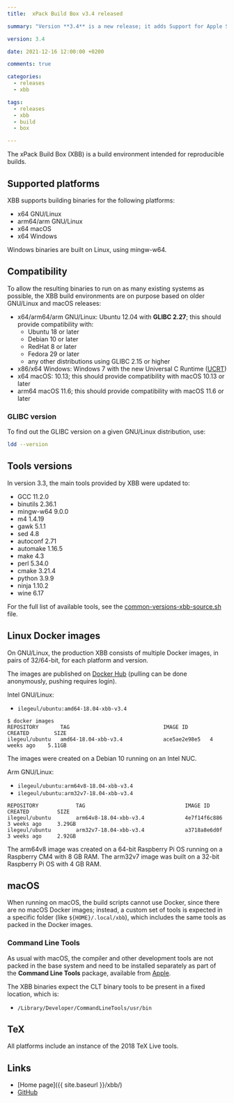 ```yaml
---
title:  xPack Build Box v3.4 released

summary: "Version **3.4** is a new release; it adds Support for Apple Silicon."

version: 3.4

date: 2021-12-16 12:00:00 +0200

comments: true

categories:
  - releases
  - xbb

tags:
  - releases
  - xbb
  - build
  - box

---
```


The xPack Build Box (XBB) is a build environment intended for reproducible builds.

## Supported platforms

XBB supports building binaries for the following platforms:

- x64 GNU/Linux
- arm64/arm GNU/Linux
- x64 macOS
- x64 Windows

Windows binaries are built on Linux, using mingw-w64.

## Compatibility

To allow the resulting binaries to run on as many existing systems
as possible, the XBB build environments are on purpose based on older
GNU/Linux and macOS releases:

- x64/arm64/arm GNU/Linux: Ubuntu 12.04 with **GLIBC 2.27**; this
should provide compatibility with:
  - Ubuntu 18 or later
  - Debian 10 or later
  - RedHat 8 or later
  - Fedora 29 or later
  - any other distributions using GLIBC 2.15 or higher
- x86/x64 Windows: Windows 7 with the new Universal C Runtime
  ([UCRT](https://support.microsoft.com/en-us/topic/update-for-universal-c-runtime-in-windows-c0514201-7fe6-95a3-b0a5-287930f3560c))
- x64 macOS: 10.13; this should provide compatibility with macOS 10.13 or later
- arm64 macOS 11.6; this should provide compatibility with macOS 11.6 or later


### GLIBC version

To find out the GLIBC version on a given GNU/Linux distribution, use:

```sh
ldd --version
```

## Tools versions

In version 3.3, the main tools provided by XBB were updated to:

- GCC 11.2.0
- binutils 2.36.1
- mingw-w64 9.0.0
- m4 1.4.19
- gawk 5.1.1
- sed 4.8
- autoconf 2.71
- automake 1.16.5
- make 4.3
- perl 5.34.0
- cmake 3.21.4
- python 3.9.9
- ninja 1.10.2
- wine 6.17

For the full list of available tools, see the
[common-versions-xbb-source.sh](https://github.com/xpack/xpack-build-box/blob/master/helper/common-versions-xbb-source.sh) file.

## Linux Docker images

On GNU/Linux, the production XBB consists of multiple Docker images,
in pairs of 32/64-bit, for each platform and version.

The images are published on
[Docker Hub](https://hub.docker.com/repository/docker/ilegeul/ubuntu)
(pulling can be done anonymously, pushing requires login).

Intel GNU/Linux:

- `ilegeul/ubuntu:amd64-18.04-xbb-v3.4`

```console
$ docker images
REPOSITORY       TAG                              IMAGE ID       CREATED        SIZE
ilegeul/ubuntu   amd64-18.04-xbb-v3.4             ace5ae2e98e5   4 weeks ago    5.11GB
```

The images were created on a Debian 10
running on an Intel NUC.

Arm GNU/Linux:

- `ilegeul/ubuntu:arm64v8-18.04-xbb-v3.4`
- `ilegeul/ubuntu:arm32v7-18.04-xbb-v3.4`

```console
REPOSITORY            TAG                                IMAGE ID       CREATED         SIZE
ilegeul/ubuntu        arm64v8-18.04-xbb-v3.4             4e7f14f6c886   3 weeks ago     3.29GB
ilegeul/ubuntu        arm32v7-18.04-xbb-v3.4             a3718a8e6d0f   3 weeks ago     2.92GB
```

The arm64v8 image was created on a 64-bit Raspberry Pi OS
running on a Raspberry CM4 with 8 GB RAM. The arm32v7 image was built on a
32-bit Raspberry Pi OS with 4 GB RAM.

## macOS

When running on macOS, the build scripts cannot use Docker, since there
are no macOS Docker images; instead,
a custom set of tools is expected in a specific folder
(like `${HOME}/.local/xbb`),
which includes the same tools as packed in the Docker images.

### Command Line Tools

As usual with macOS, the compiler and other development tools are not
packed in the base system and need to be installed separately as part of the
**Command Line Tools** package, available from
[Apple](https://developer.apple.com).

The XBB binaries expect the CLT binary tools to be present in a
fixed location, which is:

- `/Library/Developer/CommandLineTools/usr/bin`

## TeX

All platforms include an instance of the 2018 TeX Live tools.

## Links

- [Home page]({{ site.baseurl }}/xbb/)
- [GitHub](https://github.com/xpack/xpack-build-box/)

